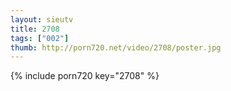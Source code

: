```yaml
--- 
layout: sieutv
title: 2708
tags: ["002"]
thumb: http://porn720.net/video/2708/poster.jpg
---
```

{% include porn720 key="2708" %} 
